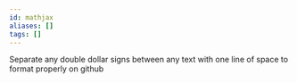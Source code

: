 ```yaml
---
id: mathjax
aliases: []
tags: []
---
```


Separate any double dollar signs between any text with one line of space to format properly on github

